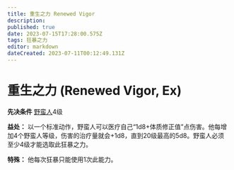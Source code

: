 ```yaml
---
title: 重生之力 Renewed Vigor
description: 
published: true
date: 2023-07-15T17:28:00.575Z
tags: 狂暴之力
editor: markdown
dateCreated: 2023-07-11T00:12:49.131Z
---
```


# 重生之力 (Renewed Vigor, Ex)

**先决条件** [野蛮人](/野蛮人)4级

**益处：** 以一个标准动作，野蛮人可以医疗自己“1d8+体质修正值”点伤害。他每增加4个野蛮人等级，伤害的治疗量就会+1d8，直到20级最高的5d8。野蛮人必须至少4级才能选取此狂暴之力。

**特殊：** 他每次狂暴只能使用1次此能力。
